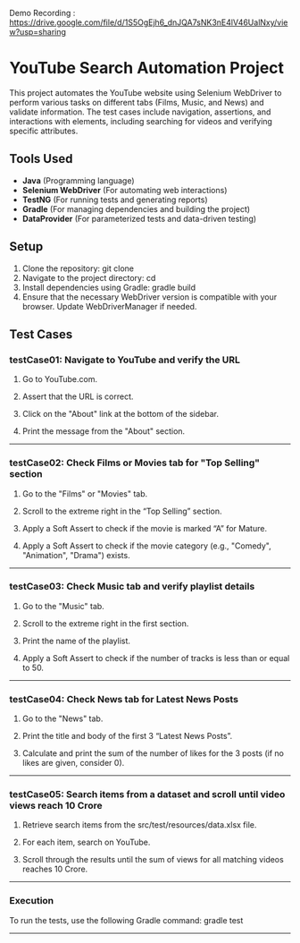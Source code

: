 Demo Recording : https://drive.google.com/file/d/1S5OgEjh6_dnJQA7sNK3nE4lV46UalNxy/view?usp=sharing

# YouTube Search Automation Project

This project automates the YouTube website using Selenium WebDriver to perform various tasks on different tabs (Films, Music, and News) and validate information. The test cases include navigation, assertions, and interactions with elements, including searching for videos and verifying specific attributes.

## Tools Used
- **Java** (Programming language)
- **Selenium WebDriver** (For automating web interactions)
- **TestNG** (For running tests and generating reports)
- **Gradle** (For managing dependencies and building the project)
- **DataProvider** (For parameterized tests and data-driven testing)

## Setup

1. Clone the repository: git clone <repository-url>
2. Navigate to the project directory: cd <project-directory>
3. Install dependencies using Gradle: gradle build
4. Ensure that the necessary WebDriver version is compatible with your browser. Update WebDriverManager if needed.

## Test Cases

### testCase01: Navigate to YouTube and verify the URL
1. Go to YouTube.com.

2. Assert that the URL is correct.

3. Click on the "About" link at the bottom of the sidebar.

4. Print the message from the "About" section.

------------------------------------------------------------------------------------------------------------

### testCase02: Check Films or Movies tab for "Top Selling" section
1. Go to the "Films" or "Movies" tab.

2. Scroll to the extreme right in the “Top Selling” section.

3. Apply a Soft Assert to check if the movie is marked “A” for Mature.
   
4. Apply a Soft Assert to check if the movie category (e.g., "Comedy", "Animation", "Drama") exists.

------------------------------------------------------------------------------------------------------------

### testCase03: Check Music tab and verify playlist details
1. Go to the "Music" tab.

2. Scroll to the extreme right in the first section.

3. Print the name of the playlist.

4. Apply a Soft Assert to check if the number of tracks is less than or equal to 50.

------------------------------------------------------------------------------------------------------------

### testCase04: Check News tab for Latest News Posts
1. Go to the "News" tab.

2. Print the title and body of the first 3 “Latest News Posts”.

3. Calculate and print the sum of the number of likes for the 3 posts (if no likes are given, consider 0).

------------------------------------------------------------------------------------------------------------

### testCase05: Search items from a dataset and scroll until video views reach 10 Crore
1. Retrieve search items from the src/test/resources/data.xlsx file.

2. For each item, search on YouTube.

3. Scroll through the results until the sum of views for all matching videos reaches 10 Crore.

------------------------------------------------------------------------------------------------------------


### Execution
To run the tests, use the following Gradle command: gradle test 

------------------------------------------------------------------------------------------------------------
